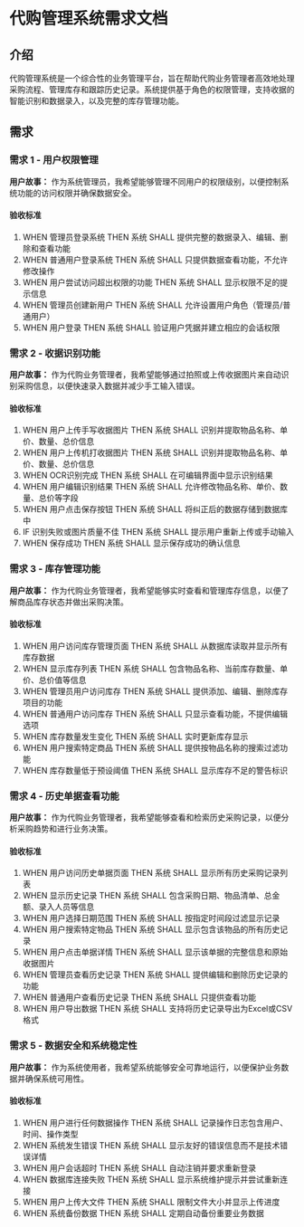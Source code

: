 # 代购管理系统需求文档

## 介绍

代购管理系统是一个综合性的业务管理平台，旨在帮助代购业务管理者高效地处理采购流程、管理库存和跟踪历史记录。系统提供基于角色的权限管理，支持收据的智能识别和数据录入，以及完整的库存管理功能。

## 需求

### 需求 1 - 用户权限管理

**用户故事：** 作为系统管理员，我希望能够管理不同用户的权限级别，以便控制系统功能的访问权限并确保数据安全。

#### 验收标准

1. WHEN 管理员登录系统 THEN 系统 SHALL 提供完整的数据录入、编辑、删除和查看功能
2. WHEN 普通用户登录系统 THEN 系统 SHALL 只提供数据查看功能，不允许修改操作
3. WHEN 用户尝试访问超出权限的功能 THEN 系统 SHALL 显示权限不足的提示信息
4. WHEN 管理员创建新用户 THEN 系统 SHALL 允许设置用户角色（管理员/普通用户）
5. WHEN 用户登录 THEN 系统 SHALL 验证用户凭据并建立相应的会话权限

### 需求 2 - 收据识别功能

**用户故事：** 作为代购业务管理者，我希望能够通过拍照或上传收据图片来自动识别采购信息，以便快速录入数据并减少手工输入错误。

#### 验收标准

1. WHEN 用户上传手写收据图片 THEN 系统 SHALL 识别并提取物品名称、单价、数量、总价信息
2. WHEN 用户上传机打收据图片 THEN 系统 SHALL 识别并提取物品名称、单价、数量、总价信息
3. WHEN OCR识别完成 THEN 系统 SHALL 在可编辑界面中显示识别结果
4. WHEN 用户编辑识别结果 THEN 系统 SHALL 允许修改物品名称、单价、数量、总价等字段
5. WHEN 用户点击保存按钮 THEN 系统 SHALL 将纠正后的数据存储到数据库中
6. IF 识别失败或图片质量不佳 THEN 系统 SHALL 提示用户重新上传或手动输入
7. WHEN 保存成功 THEN 系统 SHALL 显示保存成功的确认信息

### 需求 3 - 库存管理功能

**用户故事：** 作为代购业务管理者，我希望能够实时查看和管理库存信息，以便了解商品库存状态并做出采购决策。

#### 验收标准

1. WHEN 用户访问库存管理页面 THEN 系统 SHALL 从数据库读取并显示所有库存数据
2. WHEN 显示库存列表 THEN 系统 SHALL 包含物品名称、当前库存数量、单价、总价值等信息
3. WHEN 管理员用户访问库存 THEN 系统 SHALL 提供添加、编辑、删除库存项目的功能
4. WHEN 普通用户访问库存 THEN 系统 SHALL 只显示查看功能，不提供编辑选项
5. WHEN 库存数量发生变化 THEN 系统 SHALL 实时更新库存显示
6. WHEN 用户搜索特定商品 THEN 系统 SHALL 提供按物品名称的搜索过滤功能
7. WHEN 库存数量低于预设阈值 THEN 系统 SHALL 显示库存不足的警告标识

### 需求 4 - 历史单据查看功能

**用户故事：** 作为代购业务管理者，我希望能够查看和检索历史采购记录，以便分析采购趋势和进行业务决策。

#### 验收标准

1. WHEN 用户访问历史单据页面 THEN 系统 SHALL 显示所有历史采购记录列表
2. WHEN 显示历史记录 THEN 系统 SHALL 包含采购日期、物品清单、总金额、录入人员等信息
3. WHEN 用户选择日期范围 THEN 系统 SHALL 按指定时间段过滤显示记录
4. WHEN 用户搜索特定物品 THEN 系统 SHALL 显示包含该物品的所有历史记录
5. WHEN 用户点击单据详情 THEN 系统 SHALL 显示该单据的完整信息和原始收据图片
6. WHEN 管理员查看历史记录 THEN 系统 SHALL 提供编辑和删除历史记录的功能
7. WHEN 普通用户查看历史记录 THEN 系统 SHALL 只提供查看功能
8. WHEN 用户导出数据 THEN 系统 SHALL 支持将历史记录导出为Excel或CSV格式

### 需求 5 - 数据安全和系统稳定性

**用户故事：** 作为系统使用者，我希望系统能够安全可靠地运行，以便保护业务数据并确保系统可用性。

#### 验收标准

1. WHEN 用户进行任何数据操作 THEN 系统 SHALL 记录操作日志包含用户、时间、操作类型
2. WHEN 系统发生错误 THEN 系统 SHALL 显示友好的错误信息而不是技术错误详情
3. WHEN 用户会话超时 THEN 系统 SHALL 自动注销并要求重新登录
4. WHEN 数据库连接失败 THEN 系统 SHALL 显示系统维护提示并尝试重新连接
5. WHEN 用户上传大文件 THEN 系统 SHALL 限制文件大小并显示上传进度
6. WHEN 系统备份数据 THEN 系统 SHALL 定期自动备份重要业务数据